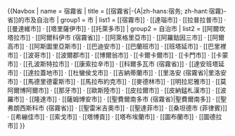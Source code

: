 {{Navbox
| name = 宿霧省
| title = [[宿霧省|-{A|zh-hans:宿务; zh-hant:宿霧}-省]]的市及自治市
| group1   = 市
| list1    = [[宿霧市]] · [[達瑙市]] · [[拉普拉普市]] · [[曼達維市]] · [[塔里薩伊市]] · [[托萊多市]]
| group2   = 自治市
| list2    = [[阿爾坎塔拉市]] · [[阿爾科伊市 (宿霧省)]] · [[阿萊格里亞市]] · [[阿羅鈷因三市]] · [[阿爾高市]] · [[阿斯圖里亞斯市]] · [[巴迪安市]] · [[巴蘭班市]] · [[班塔延市]] · [[巴里裡市]] · [[波哥市]] · [[波爾郡市]] · [[博爾翁市]] · [[卡爾卡爾市]] · [[卡門市]] · [[卡蒙市]] · [[孔波斯特拉市]] · [[康索拉辛市]] · [[科爾多瓦市 (宿霧省)]] · [[達安班塔延市]] · [[達拉蓋地市]] · [[杜蠻侯戈市]] · [[吉納蒂蘭市]] · [[里洛安 (宿霧省)|里洛安市]] · [[馬德里德霍斯市]] · [[馬拉布約克市]] · [[麥德林市]] · [[明拉尼雅市]] · [[莫阿爾博阿爾市]] · [[那牙市]] · [[歐斯陸市]] · [[皮拉爾市]] · [[皮納錳札漢市]] · [[波羅市]] · [[隆達市]] · [[薩姆博安市]] · [[聖費爾南多市 (宿霧省)|聖費爾南多]] · [[聖弗朗西斯科市 (宿霧省)]] · [[聖雷米吉奧市]] · [[聖達菲市]] · [[桑坦德市 (菲律賓)]] · [[希繃佳市]] · [[索戈市]] · [[塔博貢]] · [[塔布埃蘭市]] · [[圖布蘭市]] · [[圖德拉市]]
}}
